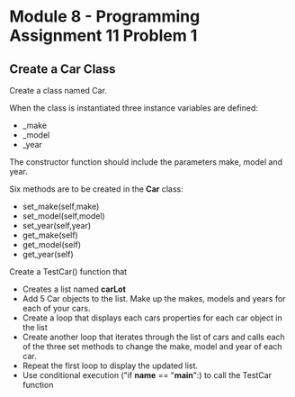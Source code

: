 # Module 8 - Programming Assignment 11 Problem 1

## Create a Car Class

Create a class named Car.

When the class is instantiated three instance variables are defined:

- _make
- _model
- _year

The constructor function should include the parameters make, model and year.

Six methods are to be created in the **Car** class:

- set_make(self,make)
- set_model(self,model)
- set_year(self,year)
- get_make(self)
- get_model(self)
- get_year(self)

Create a TestCar() function that

- Creates a list named **carLot**
- Add 5 Car objects to the list. Make up the makes, models and years for each of your cars.
- Create a loop that displays each cars properties for each car object in the list
- Create another loop that iterates through the list of cars and calls each of the three set methods to change the make, model and year of each car.
- Repeat the first loop to display the updated list.
- Use conditional execution ("if __name__ == "__main__":) to call the TestCar function